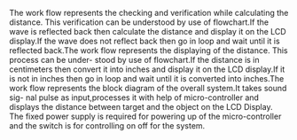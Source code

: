 The work flow represents the checking and verification while calculating the distance. This verification can be understood by use of flowchart.If the wave is reflected back then calculate the distance and display it on the LCD display.If the wave does not reflect back then go in loop and wait until it is reflected back.The work flow represents the displaying of the distance. This process can be under- stood by use of flowchart.If the distance is in centimeters then convert it into inches and display it on the LCD display.If it is not in inches then go in loop and wait until it is converted into inches.The work flow represents the block diagram of the overall system.It takes sound sig- nal pulse as input,processes it with help of micro-controller and displays the distance between target and the object on the LCD Display. The fixed power supply is required for powering up of the micro-controller and the switch is for controlling on off for the system.
